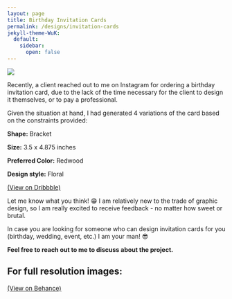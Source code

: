 ```yaml
---
layout: page
title: Birthday Invitation Cards
permalink: /designs/invitation-cards
jekyll-theme-WuK:
  default:
    sidebar:
      open: false
---
```


[![](https://cdn.dribbble.com/userupload/10735298/file/original-7aa12eb24e46d4ce93d8aa9a373bf277.jpg?resize=752x)](https://cdn.dribbble.com/userupload/10735298/file/original-7aa12eb24e46d4ce93d8aa9a373bf277.jpg?resize=752x)

Recently, a client reached out to me on Instagram for ordering a birthday invitation card, due to the lack of the time necessary for the client to design it themselves, or to pay a professional.

Given the situation at hand, I had generated 4 variations of the card based on the constraints provided:

**Shape:** Bracket

**Size:** 3.5 x 4.875 inches

**Preferred Color:** Redwood

**Design style:** Floral

[(View on Dribbble)](https://dribbble.com/shots/22810599-Birthday-Invitation-Cards)

Let me know what you think! 😁 I am relatively new to the trade of graphic design, so I am really excited to receive feedback - no matter how sweet or brutal.

In case you are looking for someone who can design invitation cards for you (birthday, wedding, event, etc.) I am your man! 😎

**Feel free to reach out to me to discuss about the project.**

## For full resolution images:

[(View on Behance)](https://www.behance.net/gallery/182065705/Invitation-Card)
